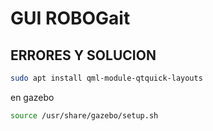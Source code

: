 # GUI ROBOGait

## ERRORES Y SOLUCION
```bash
sudo apt install qml-module-qtquick-layouts
```
en gazebo
```bash
source /usr/share/gazebo/setup.sh
```
